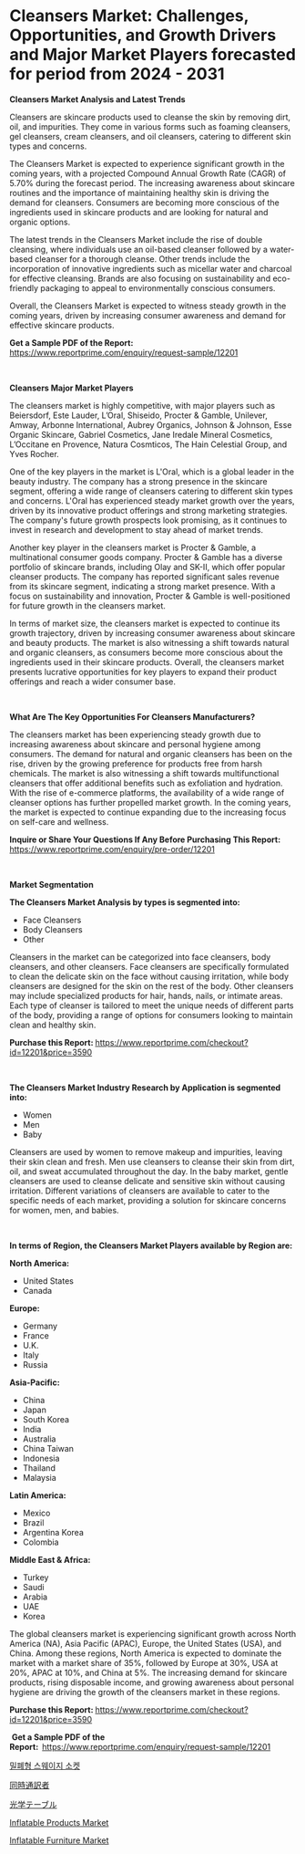 <p><h1>Cleansers Market: Challenges, Opportunities, and Growth Drivers and Major Market Players forecasted for period from 2024 - 2031</h1></p><p><strong>Cleansers Market Analysis and Latest Trends</strong></p>
<p><p>Cleansers are skincare products used to cleanse the skin by removing dirt, oil, and impurities. They come in various forms such as foaming cleansers, gel cleansers, cream cleansers, and oil cleansers, catering to different skin types and concerns.</p><p>The Cleansers Market is expected to experience significant growth in the coming years, with a projected Compound Annual Growth Rate (CAGR) of 5.70% during the forecast period. The increasing awareness about skincare routines and the importance of maintaining healthy skin is driving the demand for cleansers. Consumers are becoming more conscious of the ingredients used in skincare products and are looking for natural and organic options.</p><p>The latest trends in the Cleansers Market include the rise of double cleansing, where individuals use an oil-based cleanser followed by a water-based cleanser for a thorough cleanse. Other trends include the incorporation of innovative ingredients such as micellar water and charcoal for effective cleansing. Brands are also focusing on sustainability and eco-friendly packaging to appeal to environmentally conscious consumers.</p><p>Overall, the Cleansers Market is expected to witness steady growth in the coming years, driven by increasing consumer awareness and demand for effective skincare products.</p></p>
<p><strong>Get a Sample PDF of the Report:&nbsp;</strong> <a href="https://www.reportprime.com/enquiry/request-sample/12201">https://www.reportprime.com/enquiry/request-sample/12201</a></p>
<p>&nbsp;</p>
<p><strong>Cleansers Major Market Players</strong></p>
<p><p>The cleansers market is highly competitive, with major players such as Beiersdorf, Este Lauder, L’Oral, Shiseido, Procter & Gamble, Unilever, Amway, Arbonne International, Aubrey Organics, Johnson & Johnson, Esse Organic Skincare, Gabriel Cosmetics, Jane Iredale Mineral Cosmetics, L’Occitane en Provence, Natura Cosmticos, The Hain Celestial Group, and Yves Rocher.</p><p>One of the key players in the market is L'Oral, which is a global leader in the beauty industry. The company has a strong presence in the skincare segment, offering a wide range of cleansers catering to different skin types and concerns. L'Oral has experienced steady market growth over the years, driven by its innovative product offerings and strong marketing strategies. The company's future growth prospects look promising, as it continues to invest in research and development to stay ahead of market trends.</p><p>Another key player in the cleansers market is Procter & Gamble, a multinational consumer goods company. Procter & Gamble has a diverse portfolio of skincare brands, including Olay and SK-II, which offer popular cleanser products. The company has reported significant sales revenue from its skincare segment, indicating a strong market presence. With a focus on sustainability and innovation, Procter & Gamble is well-positioned for future growth in the cleansers market.</p><p>In terms of market size, the cleansers market is expected to continue its growth trajectory, driven by increasing consumer awareness about skincare and beauty products. The market is also witnessing a shift towards natural and organic cleansers, as consumers become more conscious about the ingredients used in their skincare products. Overall, the cleansers market presents lucrative opportunities for key players to expand their product offerings and reach a wider consumer base.</p></p>
<p>&nbsp;</p>
<p><strong>What Are The Key Opportunities For Cleansers Manufacturers?</strong></p>
<p><p>The cleansers market has been experiencing steady growth due to increasing awareness about skincare and personal hygiene among consumers. The demand for natural and organic cleansers has been on the rise, driven by the growing preference for products free from harsh chemicals. The market is also witnessing a shift towards multifunctional cleansers that offer additional benefits such as exfoliation and hydration. With the rise of e-commerce platforms, the availability of a wide range of cleanser options has further propelled market growth. In the coming years, the market is expected to continue expanding due to the increasing focus on self-care and wellness.</p></p>
<p><strong>Inquire or Share Your Questions If Any Before Purchasing This Report:</strong> <a href="https://www.reportprime.com/enquiry/pre-order/12201">https://www.reportprime.com/enquiry/pre-order/12201</a></p>
<p>&nbsp;</p>
<p><strong>Market Segmentation</strong></p>
<p><strong>The Cleansers Market Analysis by types is segmented into:</strong></p>
<p><ul><li>Face Cleansers</li><li>Body Cleansers</li><li>Other</li></ul></p>
<p><p>Cleansers in the market can be categorized into face cleansers, body cleansers, and other cleansers. Face cleansers are specifically formulated to clean the delicate skin on the face without causing irritation, while body cleansers are designed for the skin on the rest of the body. Other cleansers may include specialized products for hair, hands, nails, or intimate areas. Each type of cleanser is tailored to meet the unique needs of different parts of the body, providing a range of options for consumers looking to maintain clean and healthy skin.</p></p>
<p><strong>Purchase this Report:&nbsp;</strong><a href="https://www.reportprime.com/checkout?id=12201&price=3590">https://www.reportprime.com/checkout?id=12201&price=3590</a></p>
<p>&nbsp;</p>
<p><strong>The Cleansers Market Industry Research by Application is segmented into:</strong></p>
<p><ul><li>Women</li><li>Men</li><li>Baby</li></ul></p>
<p><p>Cleansers are used by women to remove makeup and impurities, leaving their skin clean and fresh. Men use cleansers to cleanse their skin from dirt, oil, and sweat accumulated throughout the day. In the baby market, gentle cleansers are used to cleanse delicate and sensitive skin without causing irritation. Different variations of cleansers are available to cater to the specific needs of each market, providing a solution for skincare concerns for women, men, and babies.</p></p>
<p>&nbsp;</p>
<p><strong>In terms of Region, the Cleansers Market Players available by Region are:</strong></p>
<p>
    <p> <strong> North America: </strong>
        <ul>
            <li>United States</li>
            <li>Canada</li>
        </ul>
        </p> 
    <p> <strong> Europe: </strong>
        <ul>
            <li>Germany</li>
            <li>France</li>
            <li>U.K.</li>
            <li>Italy</li>
            <li>Russia</li>
        </ul>
        </p> 
    <p> <strong> Asia-Pacific: </strong>
        <ul>
            <li>China</li>
            <li>Japan</li>
            <li>South Korea</li>
            <li>India</li>
            <li>Australia</li>
            <li>China Taiwan</li>
            <li>Indonesia</li>
            <li>Thailand</li>
            <li>Malaysia</li>
        </ul>
        </p> 
    <p> <strong> Latin America: </strong>
        <ul>
            <li>Mexico</li>
            <li>Brazil</li>
            <li>Argentina Korea</li>
            <li>Colombia</li>
        </ul>
        </p> 
    <p> <strong> Middle East & Africa: </strong>
        <ul>
            <li>Turkey</li>
            <li>Saudi</li>
            <li>Arabia</li>
            <li>UAE</li>
            <li>Korea</li>
        </ul>
    </p>
    </p>
<p><p>The global cleansers market is experiencing significant growth across North America (NA), Asia Pacific (APAC), Europe, the United States (USA), and China. Among these regions, North America is expected to dominate the market with a market share of 35%, followed by Europe at 30%, USA at 20%, APAC at 10%, and China at 5%. The increasing demand for skincare products, rising disposable income, and growing awareness about personal hygiene are driving the growth of the cleansers market in these regions.</p></p>
<p><strong>Purchase this Report: </strong><a href="https://www.reportprime.com/checkout?id=12201&price=3590">https://www.reportprime.com/checkout?id=12201&price=3590</a></p>
<p>&nbsp;<strong>Get a Sample PDF of the Report:&nbsp;&nbsp;</strong><a href="https://www.reportprime.com/enquiry/request-sample/12201">https://www.reportprime.com/enquiry/request-sample/12201</a></p>
<p><strong></strong></p>
<p><p><a href="https://medium.com/@rickymetzdvm/%ED%8F%90%EC%87%84%EB%90%9C-%EC%8A%A4%EC%9C%84%EC%A7%80-%EC%86%8C%EC%BC%93-%EC%8B%9C%EC%9E%A5-%EB%B6%84%EC%84%9D-%EA%B7%B8%EC%9D%98-cagr-%EC%8B%9C%EC%9E%A5-%EC%84%B8%EB%B6%84%ED%99%94-%EB%B0%8F-%EA%B8%80%EB%A1%9C%EB%B2%8C-%EC%82%B0%EC%97%85-%EA%B0%9C%EC%9A%94-29900461f2d7">밀폐형 스웨이지 소켓</a></p><p><a href="https://medium.com/@nicolaseller56452023/%E5%90%8C%E6%99%82%E9%80%9A%E8%A8%B3%E5%B8%82%E5%A0%B4%E3%81%AE%E8%A6%8F%E6%A8%A1%E3%81%A8%E5%B8%82%E5%A0%B4%E5%8B%95%E5%90%91-%E5%AE%8C%E5%85%A8%E3%81%AA%E6%A5%AD%E7%95%8C%E6%A6%82%E8%A6%81-2024%E5%B9%B4%E3%81%8B%E3%82%892031%E5%B9%B4%E3%81%BE%E3%81%A7-c64edb7491ab">同時通訳者</a></p><p><a href="https://medium.com/@nicolaseller56452023/%E3%82%AA%E3%83%97%E3%83%86%E3%82%A3%E3%82%AB%E3%83%AB%E3%83%86%E3%83%BC%E3%83%96%E3%83%AB%E3%81%AE%E5%B8%82%E5%A0%B4%E3%82%B7%E3%82%A7%E3%82%A2%E3%81%AE%E9%80%B2%E5%8C%96%E3%81%A8%E5%B8%82%E5%A0%B4%E6%88%90%E9%95%B7%E3%81%AE%E3%83%88%E3%83%AC%E3%83%B3%E3%83%892024-2031-b9ac90b21067">光学テーブル</a></p><p><a href="https://github.com/kosella/Market-Research-Report-List-2/blob/main/inflatable-products-market.md">Inflatable Products Market</a></p><p><a href="https://github.com/nathandecarvalho/Market-Research-Report-List-2/blob/main/inflatable-furniture-market.md">Inflatable Furniture Market</a></p></p>